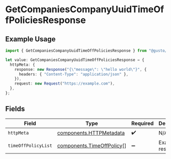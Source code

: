 # GetCompaniesCompanyUuidTimeOffPoliciesResponse

## Example Usage

```typescript
import { GetCompaniesCompanyUuidTimeOffPoliciesResponse } from "@gusto/embedded-api/models/operations/getcompaniescompanyuuidtimeoffpolicies.js";

let value: GetCompaniesCompanyUuidTimeOffPoliciesResponse = {
  httpMeta: {
    response: new Response("{\"message\": \"hello world\"}", {
      headers: { "Content-Type": "application/json" },
    }),
    request: new Request("https://example.com"),
  },
};
```

## Fields

| Field                                                                  | Type                                                                   | Required                                                               | Description                                                            |
| ---------------------------------------------------------------------- | ---------------------------------------------------------------------- | ---------------------------------------------------------------------- | ---------------------------------------------------------------------- |
| `httpMeta`                                                             | [components.HTTPMetadata](../../models/components/httpmetadata.md)     | :heavy_check_mark:                                                     | N/A                                                                    |
| `timeOffPolicyList`                                                    | [components.TimeOffPolicy](../../models/components/timeoffpolicy.md)[] | :heavy_minus_sign:                                                     | Example response                                                       |